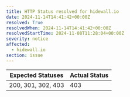 ```yaml
---
title: HTTP Status resolved for hidewall.io
date: 2024-11-14T14:41:42+00:00Z
resolved: True
resolvedWhen: 2024-11-14T14:41:42+00:00Z
resolvedStartTime: 2024-11-08T11:28:04+00:00Z
severity: notice
affected:
  - hidewall.io
section: issue
---
```


| Expected Statuses | Actual Status  |
|-------------------|----------------|
| 200, 301, 302, 403 | 403 |
